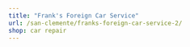 ```yaml
---
title: "Frank's Foreign Car Service"
url: /san-clemente/franks-foreign-car-service-2/
shop: car repair
---
```

